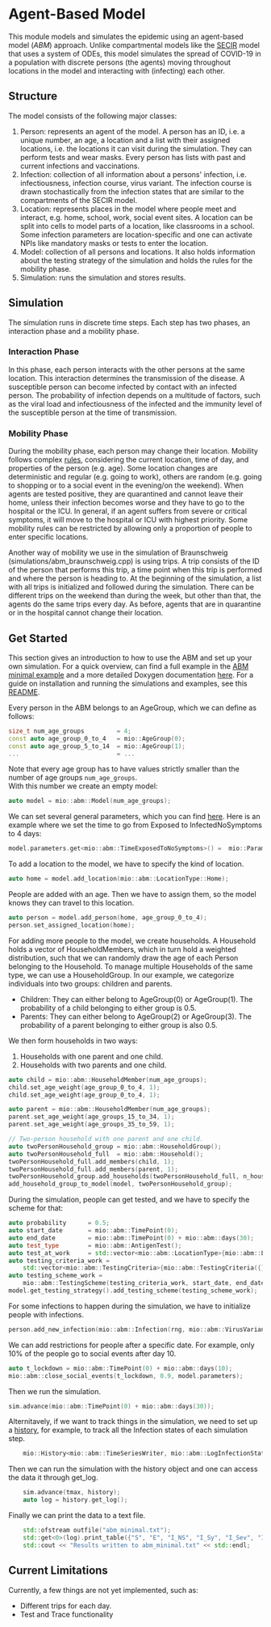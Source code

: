 # Agent-Based Model

This module models and simulates the epidemic using an agent-based model (*ABM*) approach. Unlike compartmental models like the [SECIR](../ode_secir/README.md) model that uses a system of ODEs, this model simulates the spread of COVID-19 in a population with discrete persons (the agents) moving throughout locations in the model and interacting with (infecting) each other.

## Structure

The model consists of the following major classes:

1. Person: represents an agent of the model. A person has an ID, i.e. a unique number, an age, a location and a list with their assigned locations, i.e. the locations it can visit during the simulation. They can perform tests and wear masks. Every person has lists with past and current infections and vaccinations.
2. Infection: collection of all information about a persons' infection, i.e. infectiousness, infection course, virus variant. The infection course is drawn stochastically from the infection states that are similar to the compartments of the SECIR model.
3. Location: represents places in the model where people meet and interact, e.g. home, school, work, social event sites. A location can be split into cells to model parts of a location, like classrooms in a school. Some infection parameters are location-specific and one can activate NPIs like mandatory masks or tests to enter the location.
4. Model: collection of all persons and locations. It also holds information about the testing strategy of the simulation and holds the rules for the mobility phase.
5. Simulation: runs the simulation and stores results.

## Simulation

The simulation runs in discrete time steps. Each step has two phases, an interaction phase and a mobility phase.

### Interaction Phase

In this phase, each person interacts with the other persons at the same location. This interaction determines the transmission of the disease. A susceptible person can become infected by contact with an infected person. The probability of infection depends on a multitude of factors, such as the viral load and infectiousness of the infected and the immunity level of the susceptible person at the time of transmission.

### Mobility Phase

During the mobility phase, each person may change their location. Mobility follows complex [rules](../abm/mobility_rules.cpp), considering the current location, time of day, and properties of the person (e.g. age). Some location changes are deterministic and regular (e.g. going to work), others are random (e.g. going to shopping or to a social event in the evening/on the weekend). When agents are tested positive, they are quarantined and cannot leave their home, unless their infection becomes worse and they have to go to the hospital or the ICU. In general, if an agent suffers from severe or critical symptoms, it will move to the hospital or ICU with highest priority. Some mobility rules can be restricted by allowing only a proportion of people to enter specific locations.

Another way of mobility we use in the simulation of Braunschweig (simulations/abm_braunschweig.cpp) is using trips. A trip consists of the ID of the person that performs this trip, a time point when this trip is performed and where the person is heading to. At the beginning of the simulation, a list with all trips is initialized and followed during the simulation. There can be different trips on the weekend than during the week, but other than that, the agents do the same trips every day. As before, agents that are in quarantine or in the hospital cannot change their location.

## Get Started

This section gives an introduction to how to use the ABM and set up your own simulation. For a quick overview, can find a full example in the [ABM minimal example](../../examples/abm_minimal.cpp) and a more detailed Doxygen documentation [here](https://scicompmod.github.io/memilio/documentation/index.html ). For a guide on installation and running the simulations and examples, see this [README](../../README.md).

Every person in the ABM belongs to an AgeGroup, which we can define as follows:  

```cpp  
size_t num_age_groups         = 4;  
const auto age_group_0_to_4   = mio::AgeGroup(0);  
const auto age_group_5_to_14  = mio::AgeGroup(1);  
...                           = ...  
```  

Note that every age group has to have values strictly smaller than the number of age groups `num_age_groups`.  
With this number we create an empty model:  

```cpp
auto model = mio::abm::Model(num_age_groups);
```

We can set several general parameters, which you can find [here](../abm/parameters.h). Here is an example where we set the time to go from Exposed to InfectedNoSymptoms to 4 days:

```cpp
model.parameters.get<mio::abm::TimeExposedToNoSymptoms>() =  mio::ParameterDistributionConstant(4.);
```

To add a location to the model, we have to specify the kind of location.

```cpp
auto home = model.add_location(mio::abm::LocationType::Home);
```

People are added with an age. Then we have to assign them, so the model knows they can travel to this location.

```cpp
auto person = model.add_person(home, age_group_0_to_4);
person.set_assigned_location(home);
```

For adding more people to the model, we create households. A Household holds a vector of HouseholdMembers, which in turn hold a weighted distribution, such that we can randomly draw the age of each Person belonging to the Household. To manage multiple Households of the same type, we can use a HouseholdGroup.
In our example, we categorize individuals into two groups: children and parents.

- Children: They can either belong to AgeGroup(0) or AgeGroup(1). The probability of a child belonging to either group is 0.5.
- Parents: They can either belong to AgeGroup(2) or AgeGroup(3). The probability of a parent belonging to either group is also 0.5.

We then form households in two ways:

1. Households with one parent and one child.
2. Households with two parents and one child.

```cpp
auto child = mio::abm::HouseholdMember(num_age_groups);
child.set_age_weight(age_group_0_to_4, 1);
child.set_age_weight(age_group_0_to_4, 1);

auto parent = mio::abm::HouseholdMember(num_age_groups);
parent.set_age_weight(age_groups_15_to_34, 1);
parent.set_age_weight(age_groups_35_to_59, 1);

// Two-person household with one parent and one child.
auto twoPersonHousehold_group = mio::abm::HouseholdGroup();
auto twoPersonHousehold_full  = mio::abm::Household();
twoPersonHousehold_full.add_members(child, 1);
twoPersonHousehold_full.add_members(parent, 1);
twoPersonHousehold_group.add_households(twoPersonHousehold_full, n_households);
add_household_group_to_model(model, twoPersonHousehold_group);

```

During the simulation, people can get tested, and we have to specify the scheme for that:

```cpp
auto probability      = 0.5;
auto start_date       = mio::abm::TimePoint(0);
auto end_date         = mio::abm::TimePoint(0) + mio::abm::days(30);
auto test_type        = mio::abm::AntigenTest();
auto test_at_work     = std::vector<mio::abm::LocationType>{mio::abm::LocationType::Work};
auto testing_criteria_work =
    std::vector<mio::abm::TestingCriteria>{mio::abm::TestingCriteria({}, test_at_work, {})};
auto testing_scheme_work =
    mio::abm::TestingScheme(testing_criteria_work, start_date, end_date, test_type, probability);
model.get_testing_strategy().add_testing_scheme(testing_scheme_work);
```

For some infections to happen during the simulation, we have to initialize people with infections.

```cpp
person.add_new_infection(mio::abm::Infection(rng, mio::abm::VirusVariant::Wildtype, person.get_age(), model.parameters, start_date, infection_state));
```

We can add restrictions for people after a specific date. For example, only 10% of the people go to social events after day 10.

```cpp
auto t_lockdown = mio::abm::TimePoint(0) + mio::abm::days(10);
mio::abm::close_social_events(t_lockdown, 0.9, model.parameters);
```

Then we run the simulation.

```cpp
sim.advance(mio::abm::TimePoint(0) + mio::abm::days(30));
```

Alternitavely, if we want to track things in the simulation, we need to set up a [history](../../memilio/io/README.md#the-history-object), for example, to track all the Infection states of each simulation step.

```cpp
    mio::History<mio::abm::TimeSeriesWriter, mio::abm::LogInfectionState> history;
```

Then we can run the simulation with the history object and one can access the data it through get_log.

```cpp
    sim.advance(tmax, history);
    auto log = history.get_log();
```

Finally we can print the data to a text file.

```cpp
    std::ofstream outfile("abm_minimal.txt");
    std::get<0>(log).print_table({"S", "E", "I_NS", "I_Sy", "I_Sev", "I_Crit", "R", "D"}, 7, 4, outfile);
    std::cout << "Results written to abm_minimal.txt" << std::endl;
```

## Current Limitations

Currently, a few things are not yet implemented, such as:

- Different trips for each day.
- Test and Trace functionality
